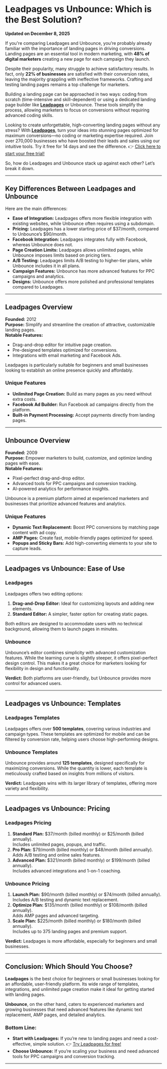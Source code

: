 # Leadpages vs Unbounce: Which is the Best Solution?

**Updated on December 8, 2025**

If you're comparing Leadpages and Unbounce, you’re probably already familiar with the importance of landing pages in driving conversions. Landing pages are an essential tool in modern marketing, with **48% of digital marketers** creating a new page for each campaign they launch.

Despite their popularity, many struggle to achieve satisfactory results. In fact, only **22% of businesses** are satisfied with their conversion rates, leaving the majority grappling with ineffective frameworks. Crafting and testing landing pages remains a top challenge for marketers. 

Building a landing page can be approached in two ways: coding from scratch (time-intensive and skill-dependent) or using a dedicated landing page builder like **[Leadpages](https://bit.ly/LEadPages)** or Unbounce. These tools simplify the process, allowing marketers to focus on conversions without requiring advanced coding skills. 

Looking to create unforgettable, high-converting landing pages without any stress? With **[Leadpages](https://bit.ly/LEadPages)**, turn your ideas into stunning pages optimized for maximum conversions—no coding or marketing expertise required. Join over 270,000 businesses who have boosted their leads and sales using our intuitive tools. Try it free for 14 days and see the difference. 👉 [Click here to start your free trial!](https://bit.ly/LEadPages)

So, how do Leadpages and Unbounce stack up against each other? Let’s break it down.

---

## Key Differences Between Leadpages and Unbounce

Here are the main differences:

- **Ease of Integration:** Leadpages offers more flexible integration with existing websites, while Unbounce often requires using a subdomain.
- **Pricing:** Leadpages has a lower starting price of $37/month, compared to Unbounce’s $90/month.
- **Facebook Integration:** Leadpages integrates fully with Facebook, whereas Unbounce does not.
- **Page Creation Limits:** Leadpages allows unlimited pages, while Unbounce imposes limits based on pricing tiers.
- **A/B Testing:** Leadpages limits A/B testing to higher-tier plans, while Unbounce includes it in all plans.
- **Campaign Features:** Unbounce has more advanced features for PPC campaigns and analytics.
- **Designs:** Unbounce offers more polished and professional templates compared to Leadpages.

---

## Leadpages Overview

**Founded:** 2012  
**Purpose:** Simplify and streamline the creation of attractive, customizable landing pages.  
**Notable Features:**
- Drag-and-drop editor for intuitive page creation.
- Pre-designed templates optimized for conversions.
- Integrations with email marketing and Facebook Ads.

Leadpages is particularly suitable for beginners and small businesses looking to establish an online presence quickly and affordably.

### Unique Features
- **Unlimited Page Creation:** Build as many pages as you need without extra costs.
- **Facebook Ad Builder:** Run Facebook ad campaigns directly from the platform.
- **Built-in Payment Processing:** Accept payments directly from landing pages.

---

## Unbounce Overview

**Founded:** 2009  
**Purpose:** Empower marketers to build, customize, and optimize landing pages with ease.  
**Notable Features:**
- Pixel-perfect drag-and-drop editor.
- Advanced tools for PPC campaigns and conversion tracking.
- AI-powered analytics for performance insights.

Unbounce is a premium platform aimed at experienced marketers and businesses that prioritize advanced features and analytics.

### Unique Features
- **Dynamic Text Replacement:** Boost PPC conversions by matching page content with ad copy.
- **AMP Pages:** Create fast, mobile-friendly pages optimized for speed.
- **Popups and Sticky Bars:** Add high-converting elements to your site to capture leads.

---

## Leadpages vs Unbounce: Ease of Use

### Leadpages
Leadpages offers two editing options:
1. **Drag-and-Drop Editor:** Ideal for customizing layouts and adding new elements. 
2. **Standard Editor:** A simpler, faster option for creating static pages.

Both editors are designed to accommodate users with no technical background, allowing them to launch pages in minutes.

### Unbounce
Unbounce’s editor combines simplicity with advanced customization features. While the learning curve is slightly steeper, it offers pixel-perfect design control. This makes it a great choice for marketers looking for flexibility in design and functionality.

**Verdict:** Both platforms are user-friendly, but Unbounce provides more control for advanced users.

---

## Leadpages vs Unbounce: Templates

### Leadpages Templates
Leadpages offers over **500 templates**, covering various industries and campaign types. These templates are optimized for mobile and can be filtered by conversion rate, helping users choose high-performing designs.

### Unbounce Templates
Unbounce provides around **125 templates**, designed specifically for maximizing conversions. While the quantity is lower, each template is meticulously crafted based on insights from millions of visitors.

**Verdict:** Leadpages wins with its larger library of templates, offering more variety and flexibility.

---

## Leadpages vs Unbounce: Pricing

### Leadpages Pricing
1. **Standard Plan:** $37/month (billed monthly) or $25/month (billed annually).  
   Includes unlimited pages, popups, and traffic.
2. **Pro Plan:** $79/month (billed monthly) or $48/month (billed annually).  
   Adds A/B testing and online sales features.
3. **Advanced Plan:** $321/month (billed monthly) or $199/month (billed annually).  
   Includes advanced integrations and 1-on-1 coaching.

### Unbounce Pricing
1. **Launch Plan:** $90/month (billed monthly) or $74/month (billed annually).  
   Includes A/B testing and dynamic text replacement.
2. **Optimize Plan:** $135/month (billed monthly) or $108/month (billed annually).  
   Adds AMP pages and advanced targeting.
3. **Scale Plan:** $225/month (billed monthly) or $180/month (billed annually).  
   Includes up to 375 landing pages and premium support.

**Verdict:** Leadpages is more affordable, especially for beginners and small businesses.

---

## Conclusion: Which Should You Choose?

**Leadpages** is the best choice for beginners or small businesses looking for an affordable, user-friendly platform. Its wide range of templates, integrations, and unlimited page creation make it ideal for getting started with landing pages.

**Unbounce**, on the other hand, caters to experienced marketers and growing businesses that need advanced features like dynamic text replacement, AMP pages, and detailed analytics.

### Bottom Line:
- **Start with Leadpages:** If you’re new to landing pages and need a cost-effective, simple solution. 👉 [Try Leadpages for free!](https://bit.ly/LEadPages)
- **Choose Unbounce:** If you’re scaling your business and need advanced tools for PPC campaigns and conversion tracking.

---
